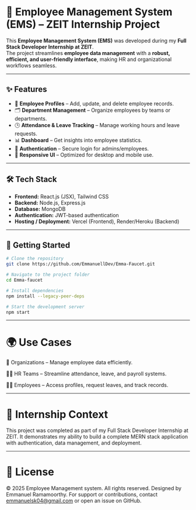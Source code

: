 # 🏢 Employee Management System (EMS) – ZEIT Internship Project

This **Employee Management System (EMS)** was developed during my **Full Stack Developer Internship at ZEIT**.  
The project streamlines **employee data management** with a **robust, efficient, and user-friendly interface**, making HR and organizational workflows seamless.  

---

## ✨ Features

- 👤 **Employee Profiles** – Add, update, and delete employee records.  
- 🗂 **Department Management** – Organize employees by teams or departments.  
- 🕒 **Attendance & Leave Tracking** – Manage working hours and leave requests.  
- 📊 **Dashboard** – Get insights into employee statistics.  
- 🔐 **Authentication** – Secure login for admins/employees.  
- 📱 **Responsive UI** – Optimized for desktop and mobile use.  

---

## 🛠️ Tech Stack

- **Frontend:** React.js (JSX), Tailwind CSS  
- **Backend:** Node.js, Express.js  
- **Database:** MongoDB  
- **Authentication:** JWT-based authentication  
- **Hosting / Deployment:** Vercel (Frontend), Render/Heroku (Backend)  

---

## 🚀 Getting Started

```bash
# Clone the repository
git clone https://github.com/EmmanuellDev/Emma-Faucet.git

# Navigate to the project folder
cd Emma-faucet

# Install dependencies
npm install --legacy-peer-deps

# Start the development server
npm start
```
---

# 🌍 Use Cases

🏢 Organizations – Manage employee data efficiently.

👨‍💼 HR Teams – Streamline attendance, leave, and payroll systems.

👩‍💻 Employees – Access profiles, request leaves, and track records.

---

# 🎯 Internship Context

This project was completed as part of my Full Stack Developer Internship at ZEIT.
It demonstrates my ability to build a complete MERN stack application with authentication, data management, and deployment.

---

# 📜 License
© 2025 Employee Management system. All rights reserved. Designed by Emmanuel Ramamoorthy.
For support or contributions, contact emmanuelsk04@gmail.com or open an issue on GitHub.
